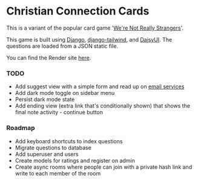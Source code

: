 # Christian Connection Cards
This is a variant of the popular card game '[We're Not Really Strangers](https://www.werenotreallystrangers.com/)'.

This game is built using [Django](https://www.djangoproject.com/), [django-tailwind](https://django-tailwind.readthedocs.io/en/latest/installation.html), and [DaisyUI](https://daisyui.com/). The questions are loaded from a JSON static file.

You can find the Render site [here](https://christian-connection-cards.onrender.com/).

### TODO
- Add suggest view with a simple form and read up on [email services](https://docs.djangoproject.com/en/4.2/topics/email/)
- Add dark mode toggle on sidebar menu
- Persist dark mode state
- Add ending view (extra link that's conditionally shown) that shows the final note activity - continue button

### Roadmap
- Add keyboard shortcuts to index questions
- Migrate questions to database
- Add superuser and users
- Create models for ratings and register on admin
- Create async rooms where people can join with a private hash link and write to each member of the room